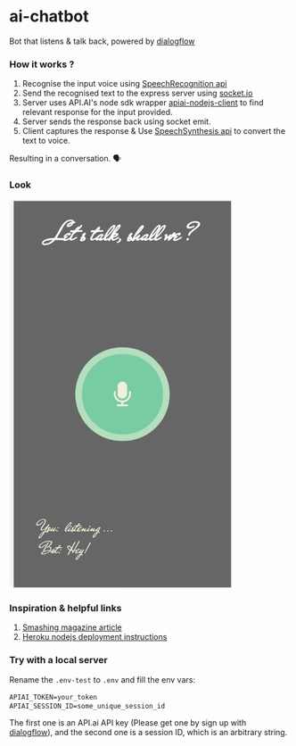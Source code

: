 # ai-chatbot
Bot that listens & talk back, powered by [dialogflow](https://console.dialogflow.com/api-client)

### How it works ?
1. Recognise the input voice using [SpeechRecognition api](https://developer.mozilla.org/en-US/docs/Web/API/SpeechRecognition)
2. Send the recognised text to the express server using [socket.io](http://socket.io/)
3. Server uses API.AI's node sdk wrapper [apiai-nodejs-client](https://github.com/api-ai/apiai-nodejs-client) to find relevant response for the input provided.
4. Server sends the response back using socket emit.
5. Client captures the response & Use [SpeechSynthesis api](https://developer.mozilla.org/en-US/docs/Web/API/SpeechSynthesis) to convert the text to voice.

Resulting in a conversation. 🗣

### Look
<img src="./screen.png" width="400"/>

### Inspiration & helpful links
1. [Smashing magazine article](https://www.smashingmagazine.com/2017/08/ai-chatbot-web-speech-api-node-js)
2. [Heroku nodejs deployment instructions](https://devcenter.heroku.com/articles/getting-started-with-nodejs#introduction)

### Try with a local server
Rename the `.env-test` to `.env` and fill the env vars:

```
APIAI_TOKEN=your_token
APIAI_SESSION_ID=some_unique_session_id
```

The first one is an API.ai API key (Please get one by sign up with [dialogflow](https://console.dialogflow.com/api-client)), and the second one is a session ID, which is an arbitrary string.